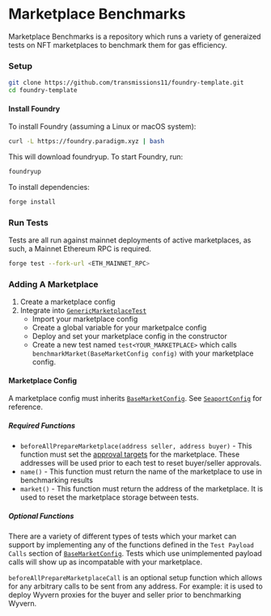 # Marketplace Benchmarks

Marketplace Benchmarks is a repository which runs a variety of generaized tests on NFT marketplaces to benchmark them for gas efficiency.

### Setup

```sh
git clone https://github.com/transmissions11/foundry-template.git
cd foundry-template
```

#### Install Foundry
To install Foundry (assuming a Linux or macOS system):

```bash
curl -L https://foundry.paradigm.xyz | bash
```

This will download foundryup. To start Foundry, run:

```bash
foundryup
```

To install dependencies:

```bash
forge install
```

### Run Tests
Tests are all run against mainnet deployments of active marketplaces, as such, a Mainnet Ethereum RPC is required.
```bash
forge test --fork-url <ETH_MAINNET_RPC>
```

### Adding A Marketplace
1. Create a marketplace config
2. Integrate into [`GenericMarketplaceTest`](test/GenericMarketplaceTest.t.sol)
    - Import your marketplace config
    - Create a global variable for your marketpalce config
    - Deploy and set your marketplace config in the constructor
    - Create a new test named `test<YOUR_MARKETPLACE>` which calls `benchmarkMarket(BaseMarketConfig config)` with your marketplace config.

#### Marketplace Config
A marketplace config must inherits [`BaseMarketConfig`](src/BaseMarketConfig.sol#L53-L254). See [`SeaportConfig`](src/marketplaces/seaport/SeaportConfig.sol) for reference.

##### *Required Functions*
- `beforeAllPrepareMarketplace(address seller, address buyer)` - This function must set the [approval targets](src/BaseMarketConfig.sol#L14-L26) for the marketplace. These addresses will be used prior to each test to reset buyer/seller approvals.
- `name()` - This function must return the name of the marketplace to use in benchmarking results
- `market()` - This function must return the address of the marketplace. It is used to reset the marketplace storage between tests.

##### *Optional Functions*
There are a variety of different types of tests which your market can support by implementing any of the functions defined in the `Test Payload Calls` section of [`BaseMarketConfig`](src/BaseMarketConfig.sol). Tests which use unimplemented payload calls will show up as incompatable with your marketplace.

`beforeAllPrepareMarketplaceCall` is an optional setup function which allows for any arbitrary calls to be sent from any address. For example: it is used to deploy Wyvern proxies for the buyer and seller prior to benchmarking Wyvern.

